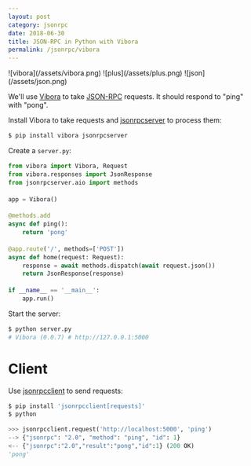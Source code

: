 ```yaml
---
layout: post
category: jsonrpc
date: 2018-06-30
title: JSON-RPC in Python with Vibora
permalink: /jsonrpc/vibora
---
```

<div class="wide-logos" markdown="1">
![vibora](/assets/vibora.png)
![plus](/assets/plus.png)
![json](/assets/json.png)
</div>

We'll use [Vibora](https://vibora.io/) to take
[JSON-RPC](http://www.jsonrpc.org/) requests. It should respond to "ping" with
"pong".

Install Vibora to take requests and
[jsonrpcserver](http://jsonrpcserver.readthedocs.io/) to process them:

```sh
$ pip install vibora jsonrpcserver
```
Create a `server.py`:

```python
from vibora import Vibora, Request
from vibora.responses import JsonResponse
from jsonrpcserver.aio import methods

app = Vibora()

@methods.add
async def ping():
    return 'pong'

@app.route('/', methods=['POST'])
async def home(request: Request):
    response = await methods.dispatch(await request.json())
    return JsonResponse(response)

if __name__ == '__main__':
    app.run()
```

Start the server:

```sh
$ python server.py
# Vibora (0.0.7) # http://127.0.0.1:5000
```

Client
======
Use [jsonrpcclient](http://jsonrpcclient.readthedocs.io/) to send requests:

```sh
$ pip install 'jsonrpcclient[requests]'
$ python
```
```python
>>> jsonrpcclient.request('http://localhost:5000', 'ping')
--> {"jsonrpc": "2.0", "method": "ping", "id": 1}
<-- {"jsonrpc":"2.0","result":"pong","id":1} (200 OK)
'pong'
```
